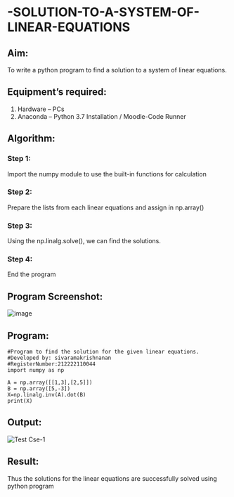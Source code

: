 # -SOLUTION-TO-A-SYSTEM-OF-LINEAR-EQUATIONS

## Aim:
To write a python program to find a solution to a system of linear equations.

## Equipment’s required:
1. 	Hardware – PCs
2. 	Anaconda – Python 3.7 Installation / Moodle-Code Runner

## Algorithm:
### Step 1: 
Import the numpy module to use the built-in functions for calculation
### Step 2: 
Prepare the lists from each linear equations and assign in np.array()
### Step 3: 
Using the np.linalg.solve(), we can find the solutions.
### Step 4: 
End the program

## Program Screenshot:
![image](https://github.com/SivaramakrishnanBaskar/-SOLUTION-TO-A-SYSTEM-OF-LINEAR-EQUATIONS/assets/119476322/3ed32339-6586-450e-bb6e-6d1056ac968f)

## Program:
```
#Program to find the solution for the given linear equations.
#Developed by: sivaramakrishnanan
#RegisterNumber:212222110044
import numpy as np

A = np.array([[1,3],[2,5]])
B = np.array([5,-3])
X=np.linalg.inv(A).dot(B)
print(X)
```
## Output:
![Test Cse-1](https://github.com/SivaramakrishnanBaskar/-SOLUTION-TO-A-SYSTEM-OF-LINEAR-EQUATIONS/assets/119476322/a2b08d75-51e7-488c-af12-50452f18ae3c)

## Result: 
Thus the solutions for the linear equations are successfully solved using python program
